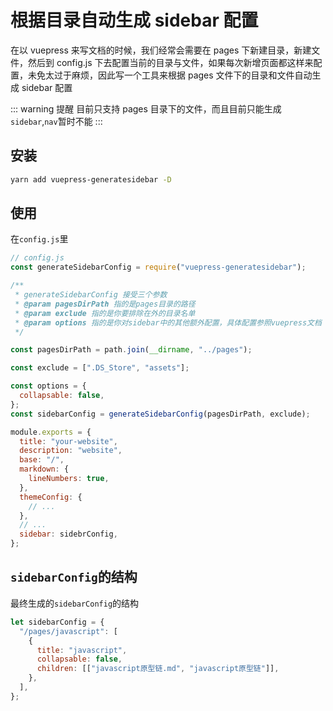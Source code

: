# 根据目录自动生成 sidebar 配置

在以 vuepress 来写文档的时候，我们经常会需要在 pages 下新建目录，新建文件，然后到 config.js 下去配置当前的目录与文件，如果每次新增页面都这样来配置，未免太过于麻烦，因此写一个工具来根据 pages 文件下的目录和文件自动生成 sidebar 配置

::: warning 提醒
目前只支持 pages 目录下的文件，而且目前只能生成`sidebar`,`nav`暂时不能
:::

## 安装

```bash
yarn add vuepress-generatesidebar -D
```

## 使用

在`config.js`里

```javascript
// config.js
const generateSidebarConfig = require("vuepress-generatesidebar");

/**
 * generateSidebarConfig 接受三个参数
 * @param pagesDirPath 指的是pages目录的路径
 * @param exclude 指的是你要排除在外的目录名单
 * @param options 指的是你对sidebar中的其他额外配置，具体配置参照vuepress文档
 */

const pagesDirPath = path.join(__dirname, "../pages");

const exclude = [".DS_Store", "assets"];

const options = {
  collapsable: false,
};
const sidebarConfig = generateSidebarConfig(pagesDirPath, exclude);

module.exports = {
  title: "your-website",
  description: "website",
  base: "/",
  markdown: {
    lineNumbers: true,
  },
  themeConfig: {
    // ...
  },
  // ...
  sidebar: sidebrConfig,
};
```

## `sidebarConfig`的结构

最终生成的`sidebarConfig`的结构

```javascript
let sidebarConfig = {
  "/pages/javascript": [
    {
      title: "javascript",
      collapsable: false,
      children: [["javascript原型链.md", "javascript原型链"]],
    },
  ],
};
```
